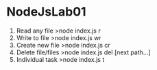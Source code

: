 # NodeJsLab01

1. Read any file      >node index.js r <path>
2. Write to file      >node index.js wr <data>
3. Create new file    >node index.js cr <param>
4. Delete file/files  >node index.js del <path> [next path...]
5. Individual task    >node index.js t <dir>
